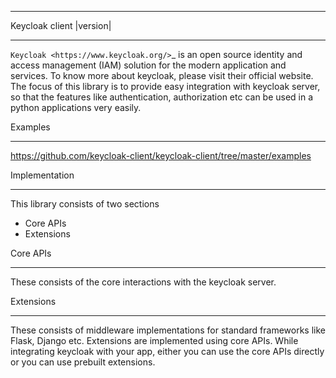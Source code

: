 **************************
Keycloak client |version|
**************************

`Keycloak <https://www.keycloak.org/>`_ is an open source identity and access management (IAM)
solution for the modern application and services. To know more about keycloak, please visit
their official website. The focus of this library is to provide easy integration with keycloak
server, so that the features like authentication, authorization etc can be used in a python
applications very easily.


Examples
********

https://github.com/keycloak-client/keycloak-client/tree/master/examples


Implementation
**************

This library consists of two sections

* Core APIs
* Extensions

Core APIs
*********

These consists of the core interactions with the keycloak server.


Extensions
**********

These consists of middleware implementations for standard frameworks like Flask, Django etc.
Extensions are implemented using core APIs.
While integrating keycloak with your app, either you can use the core APIs directly or you can use prebuilt extensions.
